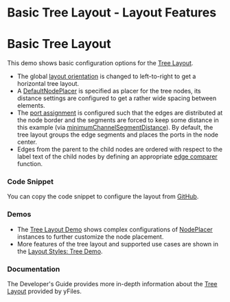 <!--
 //////////////////////////////////////////////////////////////////////////////
 // @license
 // This file is part of yFiles for HTML 2.6.0.3.
 // Use is subject to license terms.
 //
 // Copyright (c) 2000-2024 by yWorks GmbH, Vor dem Kreuzberg 28,
 // 72070 Tuebingen, Germany. All rights reserved.
 //
 //////////////////////////////////////////////////////////////////////////////
-->
# Basic Tree Layout - Layout Features

# Basic Tree Layout

This demo shows basic configuration options for the [Tree Layout](https://docs.yworks.com/yfileshtml/#/api/TreeLayout).

- The global [layout orientation](https://docs.yworks.com/yfileshtml/#/api/TreeLayout#layoutOrientation) is changed to left-to-right to get a horizontal tree layout.
- A [DefaultNodePlacer](https://docs.yworks.com/yfileshtml/#/api/DefaultNodePlacer) is specified as placer for the tree nodes, its distance settings are configured to get a rather wide spacing between elements.
- The [port assignment](https://docs.yworks.com/yfileshtml/#/api/TreeLayout#defaultPortAssignment) is configured such that the edges are distributed at the node border and the segments are forced to keep some distance in this example (via [minimumChannelSegmentDistance](https://docs.yworks.com/yfileshtml/#/api/DefaultNodePlacer#minimumChannelSegmentDistance)). By default, the tree layout groups the edge segments and places the ports in the node center.
- Edges from the parent to the child nodes are ordered with respect to the label text of the child nodes by defining an appropriate [edge comparer](https://docs.yworks.com/yfileshtml/#/api/TreeLayoutData#outEdgeComparers) function.

### Code Snippet

You can copy the code snippet to configure the layout from [GitHub](https://github.com/yWorks/yfiles-for-html-demos/blob/master/demos/layout-features/tree/Tree.ts).

### Demos

- The [Tree Layout Demo](../../layout/tree/) shows complex configurations of [NodePlacer](https://docs.yworks.com/yfileshtml/#/api/NodePlacer) instances to further customize the node placement.
- More features of the tree layout and supported use cases are shown in the [Layout Styles: Tree Demo](../../showcase/layoutstyles/index.html?layout=tree&sample=tree).

### Documentation

The Developer's Guide provides more in-depth information about the [Tree Layout](https://docs.yworks.com/yfileshtml/#/dguide/tree_layout) provided by yFiles.
